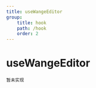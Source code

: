 ```yaml
---
title: useWangeEditor
group:
    title: hook
    path: /hook
    order: 2
---
```


# useWangeEditor

<code>暂未实现</code>
